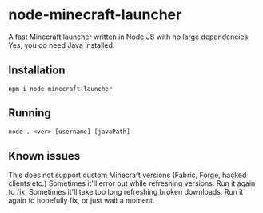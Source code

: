 # node-minecraft-launcher
A fast Minecraft launcher written in Node.JS with no large dependencies.
Yes, you do need Java installed.

## Installation
```
npm i node-minecraft-launcher
```

## Running
```
node . <ver> [username] [javaPath]
```

## Known issues
This does not support custom Minecraft versions (Fabric, Forge, hacked clients etc.)
Sometimes it'll error out while refreshing versions. Run it again to fix.
Sometimes it'll take too long refreshing broken downloads. Run it again to hopefully fix, or just wait a moment.

